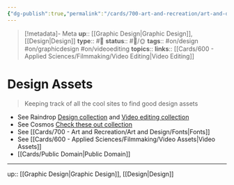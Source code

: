 ```yaml
---
{"dg-publish":true,"permalink":"/cards/700-art-and-recreation/art-and-design/design-assets/","title":"Design Assets"}
---
```


> [!metadata]- Meta
> **up**:: [[Graphic Design\|Graphic Design]], [[Design\|Design]]
> **type**:: #📝 
> **status**:: #📝/🌞
> **tags**::  #on/design #on/graphicdesign #on/videoediting 
> **topics**:: 
> **links**:: [[Cards/600 - Applied Sciences/Filmmaking/Video Editing\|Video Editing]]


# Design Assets

> Keeping track of all the cool sites to find good design assets 

- See Raindrop [Design collection](https://raindrop.io/tophg/design-39819249) and [Video editing collection](https://raindrop.io/tophg/video-editing-32012003)
- See Cosmos [Check these out collection](https://www.cosmos.so/topher/check-these-out)
- See [[Cards/700 - Art and Recreation/Art and Design/Fonts\|Fonts]] 
- See [[Cards/600 - Applied Sciences/Filmmaking/Video Assets\|Video Assets]]
- [[Cards/Public Domain\|Public Domain]]




---
up:: [[Graphic Design\|Graphic Design]], [[Design\|Design]]

